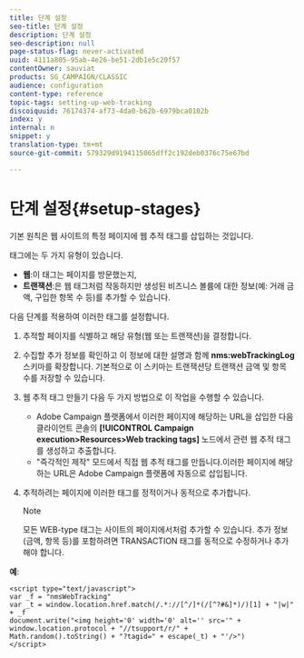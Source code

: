 ```yaml
---
title: 단계 설정
seo-title: 단계 설정
description: 단계 설정
seo-description: null
page-status-flag: never-activated
uuid: 4111a805-95ab-4e26-be51-2db1e5c20f57
contentOwner: sauviat
products: SG_CAMPAIGN/CLASSIC
audience: configuration
content-type: reference
topic-tags: setting-up-web-tracking
discoiquuid: 76174374-af73-4da0-b62b-6979bca0102b
index: y
internal: n
snippet: y
translation-type: tm+mt
source-git-commit: 579329d9194115065dff2c192deb0376c75e67bd

---
```



# 단계 설정{#setup-stages}

기본 원칙은 웹 사이트의 특정 페이지에 웹 추적 태그를 삽입하는 것입니다.

태그에는 두 가지 유형이 있습니다.

* **웹**:이 태그는 페이지를 방문했는지,
* **트랜잭션**:은 웹 태그처럼 작동하지만 생성된 비즈니스 볼륨에 대한 정보(예: 거래 금액, 구입한 항목 수 등)를 추가할 수 있습니다.

다음 단계를 적용하여 이러한 태그를 설정합니다.

1. 추적할 페이지를 식별하고 해당 유형(웹 또는 트랜잭션)을 결정합니다.
1. 수집할 추가 정보를 확인하고 이 정보에 대한 설명과 함께 **nms:webTrackingLog** 스키마를 확장합니다. 기본적으로 이 스키마는 트랜잭션당 트랜잭션 금액 및 항목 수를 저장할 수 있습니다.
1. 웹 추적 태그 만들기 다음 두 가지 방법으로 이 작업을 수행할 수 있습니다.

   * Adobe Campaign 플랫폼에서 이러한 페이지에 해당하는 URL을 삽입한 다음 클라이언트 콘솔의 **[!UICONTROL Campaign execution>Resources>Web tracking tags]** 노드에서 관련 웹 추적 태그를 생성하고 추출합니다.
   * &quot;즉각적인 제작&quot; 모드에서 직접 웹 추적 태그를 만듭니다.이러한 페이지에 해당하는 URL은 Adobe Campaign 플랫폼에 자동으로 삽입됩니다.

1. 추적하려는 페이지에 이러한 태그를 정적이거나 동적으로 추가합니다.

   >[!NOTE]
   >
   >모든 WEB-type 태그는 사이트의 페이지에서처럼 추가할 수 있습니다. 추가 정보(금액, 항목 등)를 포함하려면 TRANSACTION 태그를 동적으로 수정하거나 추가해야 합니다.

**예**:

```
<script type="text/javascript">
var _f = "nmsWebTracking"
var _t = window.location.href.match(/.*://[^/]*(/[^?#&]*)/)[1] + "|w|" + _f
document.write("<img height='0' width='0' alt='' src='" +
window.location.protocol + "//tsupport/r/" +
Math.random().toString() + "?tagid=" + escape(_t) + "'/>")
</script>
```

